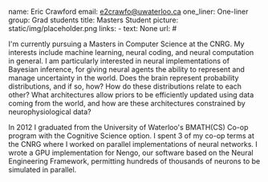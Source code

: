 name: Eric Crawford
email: e2crawfo@uwaterloo.ca
one_liner: One-liner 
group: Grad students
title: Masters Student
picture: static/img/placeholder.png
links: 
    - text: None
      url: #

I'm currently pursuing a Masters in Computer Science at the CNRG. My interests
include machine learning, neural coding, and neural computation in general. I
am particularly interested in neural implementations of Bayesian inference,
for giving neural agents the ability to represent and manage uncertainty in
the world. Does the brain represent probability distributions, and if so, how?
How do these distributions relate to each other? What architectures allow
priors to be efficiently updated using data coming from the world, and how are
these architectures constrained by neurophysiological data?

  
In 2012 I graduated from the University of Waterloo's BMATH(CS) Co-op program
with the Cognitive Science option. I spent 3 of my co-op terms at the CNRG
where I worked on parallel implementations of neural networks. I wrote a GPU
implementation for Nengo, our software based on the Neural Engineering
Framework, permitting hundreds of thousands of neurons to be simulated in
parallel.


